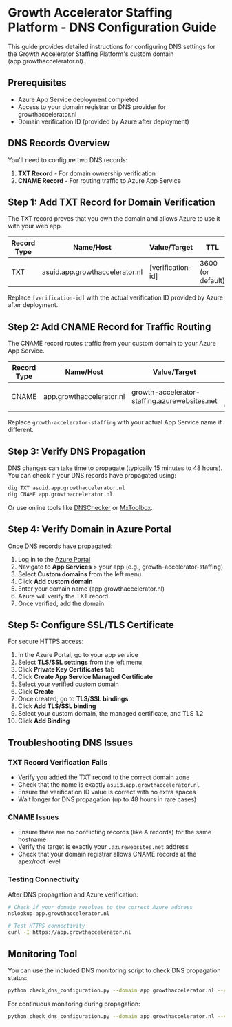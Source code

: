 # Growth Accelerator Staffing Platform - DNS Configuration Guide

This guide provides detailed instructions for configuring DNS settings for the Growth Accelerator Staffing Platform's custom domain (app.growthaccelerator.nl).

## Prerequisites

- Azure App Service deployment completed
- Access to your domain registrar or DNS provider for growthaccelerator.nl
- Domain verification ID (provided by Azure after deployment)

## DNS Records Overview

You'll need to configure two DNS records:

1. **TXT Record** - For domain ownership verification
2. **CNAME Record** - For routing traffic to Azure App Service

## Step 1: Add TXT Record for Domain Verification

The TXT record proves that you own the domain and allows Azure to use it with your web app.

| Record Type | Name/Host | Value/Target | TTL |
|-------------|-----------|--------------|-----|
| TXT | asuid.app.growthaccelerator.nl | [verification-id] | 3600 (or default) |

Replace `[verification-id]` with the actual verification ID provided by Azure after deployment.

## Step 2: Add CNAME Record for Traffic Routing

The CNAME record routes traffic from your custom domain to your Azure App Service.

| Record Type | Name/Host | Value/Target | TTL |
|-------------|-----------|--------------|-----|
| CNAME | app.growthaccelerator.nl | growth-accelerator-staffing.azurewebsites.net | 3600 (or default) |

Replace `growth-accelerator-staffing` with your actual App Service name if different.

## Step 3: Verify DNS Propagation

DNS changes can take time to propagate (typically 15 minutes to 48 hours). You can check if your DNS records have propagated using:

```bash
dig TXT asuid.app.growthaccelerator.nl
dig CNAME app.growthaccelerator.nl
```

Or use online tools like [DNSChecker](https://dnschecker.org/) or [MxToolbox](https://mxtoolbox.com/).

## Step 4: Verify Domain in Azure Portal

Once DNS records have propagated:

1. Log in to the [Azure Portal](https://portal.azure.com)
2. Navigate to **App Services** > your app (e.g., growth-accelerator-staffing)
3. Select **Custom domains** from the left menu
4. Click **Add custom domain**
5. Enter your domain name (app.growthaccelerator.nl)
6. Azure will verify the TXT record
7. Once verified, add the domain

## Step 5: Configure SSL/TLS Certificate

For secure HTTPS access:

1. In the Azure Portal, go to your app service
2. Select **TLS/SSL settings** from the left menu
3. Click **Private Key Certificates** tab
4. Click **Create App Service Managed Certificate**
5. Select your verified custom domain
6. Click **Create**
7. Once created, go to **TLS/SSL bindings**
8. Click **Add TLS/SSL binding**
9. Select your custom domain, the managed certificate, and TLS 1.2
10. Click **Add Binding**

## Troubleshooting DNS Issues

### TXT Record Verification Fails

- Verify you added the TXT record to the correct domain zone
- Check that the name is exactly `asuid.app.growthaccelerator.nl`
- Ensure the verification ID value is correct with no extra spaces
- Wait longer for DNS propagation (up to 48 hours in rare cases)

### CNAME Issues

- Ensure there are no conflicting records (like A records) for the same hostname
- Verify the target is exactly your `.azurewebsites.net` address
- Check that your domain registrar allows CNAME records at the apex/root level

### Testing Connectivity

After DNS propagation and Azure verification:

```bash
# Check if your domain resolves to the correct Azure address
nslookup app.growthaccelerator.nl

# Test HTTPS connectivity
curl -I https://app.growthaccelerator.nl
```

## Monitoring Tool

You can use the included DNS monitoring script to check DNS propagation status:

```bash
python check_dns_configuration.py --domain app.growthaccelerator.nl --verification-id [your-verification-id]
```

For continuous monitoring during propagation:

```bash
python check_dns_configuration.py --domain app.growthaccelerator.nl --verification-id [your-verification-id] --monitor
```